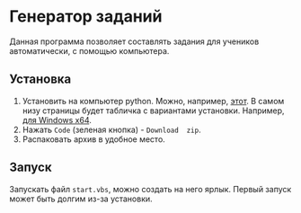 # Генератор заданий
Данная программа позволяет составлять задания для учеников автоматически,
с помощью компьютера.
## Установка
1. Установить на компьютер python. Можно, например,
    [этот](https://www.python.org/downloads/release/python-399/).
    В самом низу страницы будет табличка с вариантами установки. Например, 
    [для Windows x64](https://www.python.org/ftp/python/3.9.9/python-3.9.9-amd64.exe).
2. Нажать `Code` \(зеленая кнопка) - `Download  zip`.
3. Распаковать архив в удобное место.
## Запуск
Запускать  файл `start.vbs`, можно создать на него ярлык.
Первый запуск может быть долгим из-за установки.